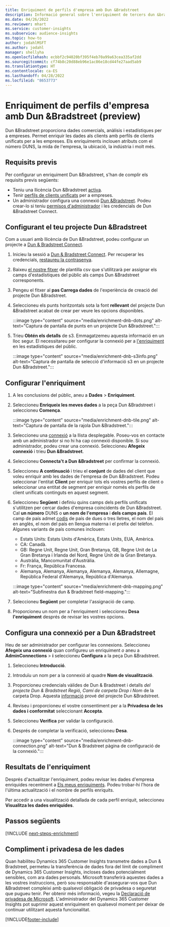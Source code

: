 ```yaml
---
title: Enriquiment de perfils d'empresa amb Dun &Bradstreet
description: Informació general sobre l'enriquiment de tercers dun &bradstreet.
ms.date: 04/26/2022
ms.reviewer: mhart
ms.service: customer-insights
ms.subservice: audience-insights
ms.topic: how-to
author: jodahlMSFT
ms.author: jodahl
manager: shellyha
ms.openlocfilehash: ecbbf2c94020bf395f4eb70a99a63cea335af2dd
ms.sourcegitcommit: cf74b8c20d88eb96e1ac86e18cd44fe27aad5ab9
ms.translationtype: HT
ms.contentlocale: ca-ES
ms.lasthandoff: 04/28/2022
ms.locfileid: "8653773"
---
```

# <a name="enrichment-of-company-profiles-with-dun--bradstreet-preview"></a>Enriquiment de perfils d'empresa amb Dun &Bradstreet (preview)

Dun &Bradstreet proporciona dades comercials, anàlisis i estadístiques per a empreses. Permet enriquir les dades als clients amb perfils de clients unificats per a les empreses. Els enriquiments inclouen atributs com el número DUNS, la mida de l'empresa, la ubicació, la indústria i molt més.

## <a name="prerequisites"></a>Requisits previs

Per configurar un enriquiment Dun &Bradstreet, s'han de complir els requisits previs següents:

- Teniu una llicència Dun &Bradstreet [activa](https://www.dnb.com/marketing/media/give-your-data-a-boost.html?source=microsoft_audience_insights).
- Tenir [perfils de clients unificats](customer-profiles.md) per a empreses.
- Un administrador configura una connexió [Dun &Bradstreet](connections.md). Podeu crear-lo si teniu [permisos d'administrador](permissions.md#admin) i les credencials de Dun &Bradstreet Connect. 

## <a name="setting-up-your-dun--bradstreet-project"></a>Configurant el teu projecte Dun &Bradstreet

Com a usuari amb llicència de Dun &Bradstreet, podeu configurar un projecte a [Dun & Bradstreet Connect](https://connect.dnb.com?lead_source=microsoft_audienceinsights). 


1. Inicieu la sessió a [Dun & Bradstreet Connect](https://connect.dnb.com?lead_source=microsoft_audienceinsights). Per recuperar les credencials, [restaureu la contrasenya](https://sso.dnb.com/signin/forgot-password?lead_source=microsoft_audienceinsights).

1. Baixeu [el nostre fitxer](https://c360devenrichment.blob.core.windows.net/mapping/DnBCIdatamapping.csv) de plantilla csv que s'utilitzarà per assignar els camps d'estadístiques del públic als camps Dun &Bradstreet corresponents. 

1. Pengeu el fitxer al **pas Carrega dades** de l'experiència de creació del projecte Dun &Bradstreet. 

1. Seleccioneu els punts horitzontals sota la font **rellevant** del projecte Dun &Bradstreet acabat de crear per veure les opcions disponibles.

   :::image type="content" source="media/enrichment-dnb-dots.png" alt-text="Captura de pantalla de punts en un projecte Dun &Bradstreet.":::

1. Trieu **Obtén els detalls** de s3. Emmagatzemeu aquesta informació en un lloc segur. El necessitareu per configurar la connexió per a [l'enriquiment](#configure-a-connection-for-dun--bradstreet) en les estadístiques del públic. 

   :::image type="content" source="media/enrichment-dnb-s3info.png" alt-text="Captura de pantalla de selecció d'informació s3 en un projecte Dun &Bradstreet.":::



## <a name="configure-the-enrichment"></a>Configurar l'enriquiment

1. A les conclusions del públic, aneu a **Dades** > **Enriquiment**.

1. Seleccioneu **Enriqueix les meves dades** a la peça Dun &Bradstreet i seleccioneu **Comença**.

   :::image type="content" source="media/enrichment-dnb-tile.png" alt-text="Captura de pantalla de la rajola Dun &Bradstreet.":::

1. Seleccioneu una [connexió](connections.md) a la llista desplegable. Poseu-vos en contacte amb un administrador si no hi ha cap connexió disponible. Si sou administrador, podeu crear una connexió. Seleccioneu **Afegeix connexió** i trieu **Dun &Bradstreet**. 

1. Seleccioneu **Connecta't a Dun &Bradstreet** per confirmar la connexió.

1. Seleccioneu **A continuació** i trieu el **conjunt** de dades del client que voleu enriquir amb les dades de l'empresa de Dun &Bradstreet. Podeu seleccionar l'entitat **Client** per enriquir tots els vostres perfils de client o seleccionar una entitat de segment per enriquir només els perfils de client unificats continguts en aquest segment.

1. Seleccioneu **Següent** i definiu quins camps dels perfils unificats s'utilitzen per cercar dades d'empresa coincidents de Dun &Bradstreet. Cal **un número** DUNS o **un nom de l'empresa** i **dels camps país**. El camp de país admet [codis](https://www.iso.org/iso-3166-country-codes.html) de país de dues o tres lletres, el nom del país en anglès, el nom del país en llengua materna i el prefix del telèfon. Algunes variants de país comunes inclouen:

   * Estats Units: Estats Units d'Amèrica, Estats Units, EUA, Amèrica.
   * CA: Canadà.
   * GB: Regne Unit, Regne Unit, Gran Bretanya, GB, Regne Unit de La Gran Bretanya i Irlanda del Nord, Regne Unit de la Gran Bretanya.
   * Austràlia, Mancomunitat d'Austràlia.
   * Fr: França, República Francesa.
   * Alemanya, Alemanya, Alemanya, Alemanya, Alemanya, Allemagne, República Federal d'Alemanya, República d'Alemanya.

   :::image type="content" source="media/enrichment-dnb-mapping.png" alt-text="Subfinestra dun & Bradstreet field-mapping.":::

1. Seleccioneu **Següent** per completar l'assignació de camp.

1. Proporcioneu un nom per a l'enriquiment i seleccioneu **Desa l'enriquiment** després de revisar les vostres opcions.


## <a name="configure-a-connection-for-dun--bradstreet"></a>Configura una connexió per a Dun &Bradstreet 

Heu de ser administrador per configurar les connexions. Seleccioneu **Afegeix una connexió** quan configureu un enriquiment *o* aneu a **AdminConnections** > **i** seleccioneu **Configura** a la peça Dun &Bradstreet.

1. Seleccioneu **Introducció**. 

1. Introduïu un nom per a la connexió al quadre **Nom de visualització**.

1. Proporcioneu credencials vàlides de Dun & Bradstreet i detalls *del projecte Dun & Bradstreet Regió, Camí de carpeta Drop i Nom* de la carpeta Drop. Aquesta [informació](#setting-up-your-dun--bradstreet-project) prové del projecte Dun &Bradstreet.

1. Reviseu i proporcioneu el vostre consentiment per a la **Privadesa de les dades i conformitat** seleccionant **Accepta**.

1. Seleccioneu **Verifica** per validar la configuració.

1. Després de completar la verificació, seleccioneu **Desa**.
   
   :::image type="content" source="media/enrichment-dnb-connection.png" alt-text="Dun & Bradstreet pàgina de configuració de la connexió.":::

## <a name="enrichment-results"></a>Resultats de l'enriquiment

Després d'actualitzar l'enriquiment, podeu revisar les dades d'empresa enriquides recentment a [Els meus enriquiments](enrichment-hub.md). Podeu trobar-hi l'hora de l'última actualització i el nombre de perfils enriquits.

Per accedir a una visualització detallada de cada perfil enriquit, seleccioneu **Visualitza les dades enriquides**.

## <a name="next-steps"></a>Passos següents

[!INCLUDE [next-steps-enrichment](includes/next-steps-enrichment.md)]

## <a name="data-privacy-and-compliance"></a>Compliment i privadesa de les dades

Quan habiliteu Dynamics 365 Customer Insights transmetre dades a Dun & Bradstreet, permeteu la transferència de dades fora del límit de compliment de Dynamics 365 Customer Insights, incloses dades potencialment sensibles, com ara dades personals. Microsoft transferirà aquestes dades a les vostres instruccions, però sou responsable d'assegurar-vos que Dun &Bradstreet compleixi amb qualsevol obligació de privadesa o seguretat que pugueu tenir. Per obtenir més informació, vegeu la [Declaració de privadesa de Microsoft](https://go.microsoft.com/fwlink/?linkid=396732).
L'administrador del Dynamics 365 Customer Insights pot suprimir aquest enriquiment en qualsevol moment per deixar de continuar utilitzant aquesta funcionalitat.


[!INCLUDE[footer-include](includes/footer-banner.md)]
